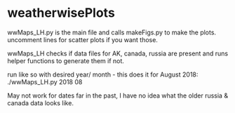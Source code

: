 # weatherwisePlots

wwMaps_LH.py is the main file and calls makeFigs.py to make the plots. uncomment lines for scatter plots if you want those.

wwMaps_LH checks if data files for AK, canada, russia are present and runs helper functions to generate them if not. 

run like so with desired year/ month - this does it for August 2018: 
./wwMaps_LH.py 2018 08 

May not work for dates far in the past, I have no idea what the older russia & canada data looks like.
